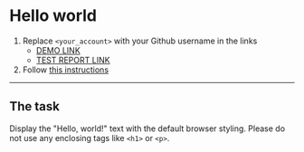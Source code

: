 # Hello world
1. Replace `<your_account>` with your Github username in the links
    - [DEMO LINK](https://volodymyrtaras/github.io/layout_hello-world/) <br>
    - [TEST REPORT LINK](https://volodymyrtaras/github.io/layout_hello-world/report/html_report/)
2. Follow [this instructions](https://mate-academy.github.io/layout_task-guideline/)
___

## The task
Display the "Hello, world!" text with the default browser styling. Please do not
use any enclosing tags like `<h1>` or `<p>`.
